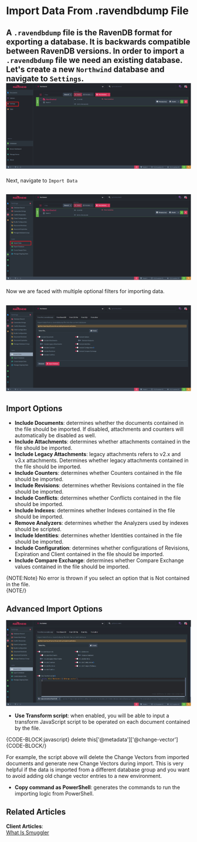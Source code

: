 ﻿# Import Data From .ravendbdump File

A `.ravendbdump` file is the RavenDB format for exporting a database. It is backwards compatible between RavenDB versions. 
In order to import a `.ravendbdump` file we need an existing database. Let's create a new `Northwind` database and navigate to `Settings`.  
![Figure 1. Settings](images/setting.png)
---
Next, navigate to `Import Data`  

![Figure 2. Import Data](images/import-data.png)
---
Now we are faced with multiple optional filters for importing data.  

![Figure 3. Import Options](images/import-options.png)
---
## Import Options 

- **Include Documents**: determines whether the documents contained in the file should be imported. If disabled, attachments and counters will automatically be disabled as well.  
- **Include Attachments**: determines whether attachments contained in the file should be imported.  
- **Include Legacy Attachments**: legacy attachments refers to v2.x and v3.x attachments. Determines whether legacy attachments contained in the file should be imported.  
- **Include Counters**: determines whether Counters contained in the file should be imported.  
- **Include Revisions**: determines whether Revisions contained in the file should be imported.  
- **Include Conflicts**: determines whether Conflicts contained in the file should be imported.  
- **Include Indexes**: determines whether Indexes contained in the file should be imported.  
- **Remove Analyzers**: determines whether the Analyzers used by indexes should be scripted.  
- **Include Identities**: determines whether Identities contained in the file should be imported.  
- **Include Configuration**: determines whether configurations of Revisions, Expiration and Client contained in the file should be imported.  
- **Include Compare Exchange**: determines whether Compare Exchange values contained in the file should be imported.  

{NOTE:Note}
No error is thrown if you select an option that is Not contained in the file.  
{NOTE/}

## Advanced Import Options
![Figure 1. Advanced import options](images/advanced-import-options.JPG "Advanced import options")  

- **Use Transform script**: when enabled, you will be able to input a transform JavaScript script to be operated on each document contained by the file.

{CODE-BLOCK:javascript}
delete this['@metadata']['@change-vector']
{CODE-BLOCK/} 

For example, the script above will delete the Change Vectors from imported documents and generate new Change Vectors during import. 
This is very helpful if the data is imported from a different database group and you want to avoid adding old change vector entries to a new environment. 

- **Copy command as PowerShell**: generates the commands to run the importing logic from PowerShell.

## Related Articles  
		
**Client Articles**:  
[What Is Smuggler](../../../client-api/smuggler/what-is-smuggler) 


